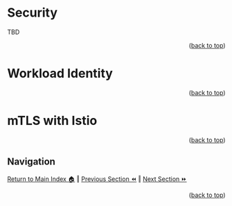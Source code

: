 Security
=============
TBD
<p align="right">(<a href="#security">back to top</a>)</p>

Workload Identity
=============
<p align="right">(<a href="#security">back to top</a>)</p>

mTLS with Istio
=============
<p align="right">(<a href="#security">back to top</a>)</p>

## Navigation
[Return to Main Index 🏠](../README.md) ‖
[Previous Section ⏪](./scaling.md) ‖ [Next Section ⏩](./cost-management.md)
<p align="right">(<a href="#security">back to top</a>)</p>